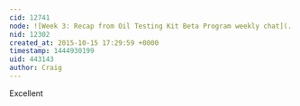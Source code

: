 ```yaml
---
cid: 12741
node: ![Week 3: Recap from Oil Testing Kit Beta Program weekly chat](../notes/warren/10-14-2015/week-3-recap-from-oil-testing-kit-beta-program-weekly-chat)
nid: 12302
created_at: 2015-10-15 17:29:59 +0000
timestamp: 1444930199
uid: 443143
author: Craig
---
```


Excellent 